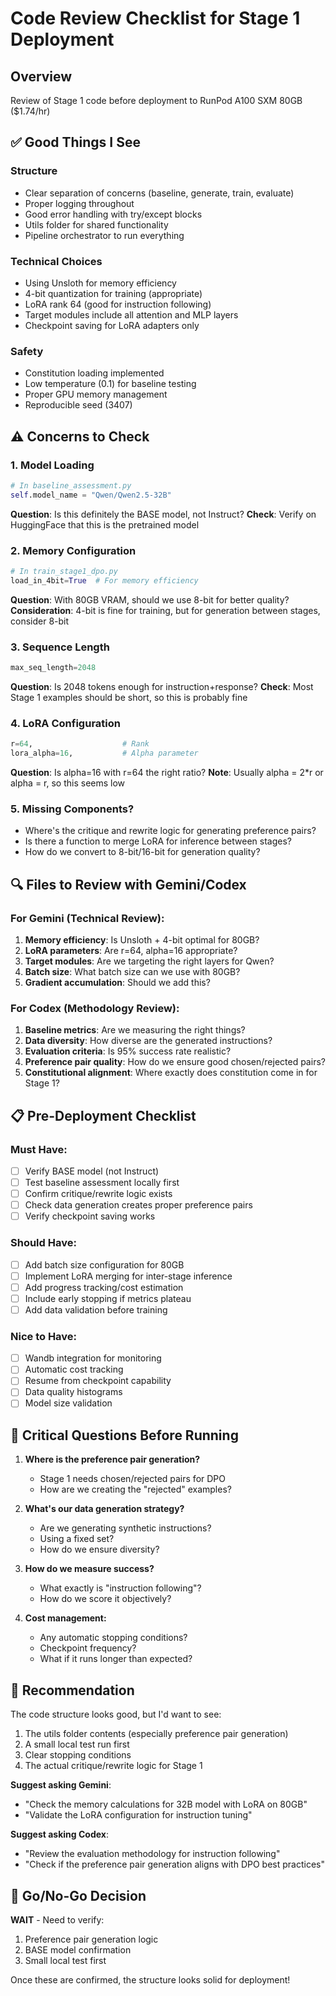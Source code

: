 # Code Review Checklist for Stage 1 Deployment

## Overview
Review of Stage 1 code before deployment to RunPod A100 SXM 80GB ($1.74/hr)

## ✅ Good Things I See

### Structure
- Clear separation of concerns (baseline, generate, train, evaluate)
- Proper logging throughout
- Good error handling with try/except blocks
- Utils folder for shared functionality
- Pipeline orchestrator to run everything

### Technical Choices
- Using Unsloth for memory efficiency
- 4-bit quantization for training (appropriate)
- LoRA rank 64 (good for instruction following)
- Target modules include all attention and MLP layers
- Checkpoint saving for LoRA adapters only

### Safety
- Constitution loading implemented
- Low temperature (0.1) for baseline testing
- Proper GPU memory management
- Reproducible seed (3407)

## ⚠️ Concerns to Check

### 1. Model Loading
```python
# In baseline_assessment.py
self.model_name = "Qwen/Qwen2.5-32B"
```
**Question**: Is this definitely the BASE model, not Instruct? 
**Check**: Verify on HuggingFace that this is the pretrained model

### 2. Memory Configuration
```python
# In train_stage1_dpo.py
load_in_4bit=True  # For memory efficiency
```
**Question**: With 80GB VRAM, should we use 8-bit for better quality?
**Consideration**: 4-bit is fine for training, but for generation between stages, consider 8-bit

### 3. Sequence Length
```python
max_seq_length=2048
```
**Question**: Is 2048 tokens enough for instruction+response?
**Check**: Most Stage 1 examples should be short, so this is probably fine

### 4. LoRA Configuration
```python
r=64,                    # Rank
lora_alpha=16,           # Alpha parameter
```
**Question**: Is alpha=16 with r=64 the right ratio? 
**Note**: Usually alpha = 2*r or alpha = r, so this seems low

### 5. Missing Components?
- Where's the critique and rewrite logic for generating preference pairs?
- Is there a function to merge LoRA for inference between stages?
- How do we convert to 8-bit/16-bit for generation quality?

## 🔍 Files to Review with Gemini/Codex

### For Gemini (Technical Review):
1. **Memory efficiency**: Is Unsloth + 4-bit optimal for 80GB?
2. **LoRA parameters**: Are r=64, alpha=16 appropriate?
3. **Target modules**: Are we targeting the right layers for Qwen?
4. **Batch size**: What batch size can we use with 80GB?
5. **Gradient accumulation**: Should we add this?

### For Codex (Methodology Review):
1. **Baseline metrics**: Are we measuring the right things?
2. **Data diversity**: How diverse are the generated instructions?
3. **Evaluation criteria**: Is 95% success rate realistic?
4. **Preference pair quality**: How do we ensure good chosen/rejected pairs?
5. **Constitutional alignment**: Where exactly does constitution come in for Stage 1?

## 📋 Pre-Deployment Checklist

### Must Have:
- [ ] Verify BASE model (not Instruct)
- [ ] Test baseline assessment locally first
- [ ] Confirm critique/rewrite logic exists
- [ ] Check data generation creates proper preference pairs
- [ ] Verify checkpoint saving works

### Should Have:
- [ ] Add batch size configuration for 80GB
- [ ] Implement LoRA merging for inter-stage inference
- [ ] Add progress tracking/cost estimation
- [ ] Include early stopping if metrics plateau
- [ ] Add data validation before training

### Nice to Have:
- [ ] Wandb integration for monitoring
- [ ] Automatic cost tracking
- [ ] Resume from checkpoint capability
- [ ] Data quality histograms
- [ ] Model size validation

## 🚨 Critical Questions Before Running

1. **Where is the preference pair generation?**
   - Stage 1 needs chosen/rejected pairs for DPO
   - How are we creating the "rejected" examples?

2. **What's our data generation strategy?**
   - Are we generating synthetic instructions?
   - Using a fixed set?
   - How do we ensure diversity?

3. **How do we measure success?**
   - What exactly is "instruction following"?
   - How do we score it objectively?

4. **Cost management:**
   - Any automatic stopping conditions?
   - Checkpoint frequency?
   - What if it runs longer than expected?

## 💭 Recommendation

The code structure looks good, but I'd want to see:
1. The utils folder contents (especially preference pair generation)
2. A small local test run first
3. Clear stopping conditions
4. The actual critique/rewrite logic for Stage 1

**Suggest asking Gemini**: 
- "Check the memory calculations for 32B model with LoRA on 80GB"
- "Validate the LoRA configuration for instruction tuning"

**Suggest asking Codex**:
- "Review the evaluation methodology for instruction following"
- "Check if the preference pair generation aligns with DPO best practices"

## 🎯 Go/No-Go Decision

**WAIT** - Need to verify:
1. Preference pair generation logic
2. BASE model confirmation
3. Small local test first

Once these are confirmed, the structure looks solid for deployment!
